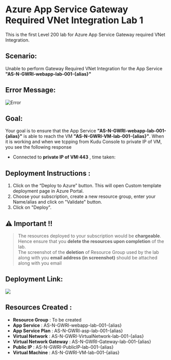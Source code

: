 # Azure App Service Gateway Required VNet Integration  Lab 1

This is the first Level 200 lab for Azure App Service Gateway required VNet Integration.

## Scenario:
Unable to perform Gateway Required VNet Integration for the App Service **"AS-N-GWRI-webapp-lab-001-{alias}"**

## Error Message:
![Error](https://github.com/vijaysaayi/Azure-App-Service-Labs/blob/main/Config/VNet%20Integration/Gateway%20Required/Lab%20001%20-%20Unable%20to%20perform%20intergration/Error.png)


## Goal:
Your goal is to ensure that the App Service **"AS-N-GWRI-webapp-lab-001-{alias}"** is able to reach the VM **"AS-N-GWRI-VM-lab-001-{alias}"**. 
When it is working and when we tcpping from Kudu Console to private IP of VM, you see the following response
- Connected to **private IP of VM:443** , time taken: <time in ms>

## Deployment Instructions :
1.	Click on the “Deploy to Azure” button. 
   This will open Custom template deployment page in Azure Portal. <br>
2.	Choose your subscription, create a new resource group, enter your Name/alias and click on "Validate" button. <br>
3.	Click on "Deploy". <br>

## :warning: **Important !!**<br>
> The resources deployed to your subscription would be **chargeable**. Hence ensure that you **delete the resources upon completion** of the lab.<br>
> The screenshot of the **deletion** of Resource Group used by the lab along with you **email address (in screenshot)** should be attached along with you email 

## Deployment Link:
<a href="https://portal.azure.com/#create/Microsoft.Template/uri/https%3A%2F%2Fraw.githubusercontent.com%2Fvijaysaayi%2FAzure-App-Service-Labs%2Fmain%2FConfig%2FVNet%2520Integration%2FGateway%2520Required%2FLab%2520001%2520-%2520Unable%2520to%2520perform%2520intergration%2Ftemplate.json" target="_blank">
    <img src="https://azurecomcdn.azureedge.net/mediahandler/acomblog/media/Default/blog/deploybutton.png"/>
</a> 

## Resources Created : 
- **Resource  Group**  : To be created
- **App Service**      : AS-N-GWRI-webapp-lab-001-{alias}
- **App Service Plan** : AS-N-GWRI-asp-lab-001-{alias}
- **Virtual Network**  : AS-N-GWRI-VirtualNetwork-lab-001-{alias}
- **Virtual Network Gateway** : AS-N-GWRI-Gateway-lab-001-{alias}
- **Public IP**        : AS-N-GWRI-PublicIP-lab-001-{alias}
- **Virtual Machine**  : AS-N-GWRI-VM-lab-001-{alias}
   







